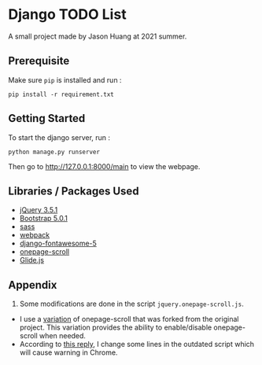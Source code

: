 # Django TODO List

A small project made by Jason Huang at 2021 summer.

## Prerequisite

Make sure `pip` is installed and run : 
```
pip install -r requirement.txt
```

## Getting Started

To start the django server, run :
```
python manage.py runserver
```

Then go to http://127.0.0.1:8000/main to view the webpage.

## Libraries / Packages Used

- [jQuery 3.5.1](https://api.jquery.com/)
- [Bootstrap 5.0.1](https://getbootstrap.com/docs/5.0/)
- [sass](https://sass-lang.com/documentation)
- [webpack](https://webpack.js.org/)
- [django-fontawesome-5](https://pypi.org/project/django-fontawesome-5/)
- [onepage-scroll](https://github.com/peachananr/onepage-scroll)
- [Glide.js](https://glidejs.com/)

## Appendix

1. Some modifications are done in the script `jquery.onepage-scroll.js`.
  - I use a [variation](https://gist.github.com/AlexeySachkov/7c526e6729fee936acde) of onepage-scroll that was forked from the original project. This variation provides the ability to enable/disable onepage-scroll when needed.
  - According to [this reply](https://github.com/peachananr/onepage-scroll/issues/346#issuecomment-547004469), I change some lines in the outdated script which will cause warning in Chrome.
